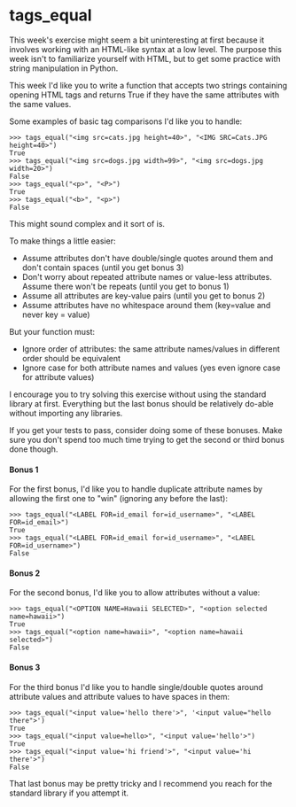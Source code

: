 # tags_equal

This week's exercise might seem a bit uninteresting at first because it involves working with an HTML-like syntax at a low level. The purpose this week isn't to familiarize yourself with HTML, but to get some practice with string manipulation in Python.

This week I'd like you to write a function that accepts two strings containing opening HTML tags and returns True if they have the same attributes with the same values.

Some examples of basic tag comparisons I'd like you to handle:

    >>> tags_equal("<img src=cats.jpg height=40>", "<IMG SRC=Cats.JPG height=40>")
    True
    >>> tags_equal("<img src=dogs.jpg width=99>", "<img src=dogs.jpg width=20>")
    False
    >>> tags_equal("<p>", "<P>")
    True
    >>> tags_equal("<b>", "<p>")
    False

This might sound complex and it sort of is.

To make things a little easier:

- Assume attributes don't have double/single quotes around them and don't contain spaces (until you get bonus 3)
- Don't worry about repeated attribute names or value-less attributes. Assume there won't be repeats (until you get to bonus 1)
- Assume all attributes are key-value pairs (until you get to bonus 2)
- Assume attributes have no whitespace around them (key=value and never key = value)

But your function must:

- Ignore order of attributes: the same attribute names/values in different order should be equivalent
- Ignore case for both attribute names and values (yes even ignore case for attribute values)

I encourage you to try solving this exercise without using the standard library at first. Everything but the last bonus should be relatively do-able without importing any libraries.

If you get your tests to pass, consider doing some of these bonuses. Make sure you don't spend too much time trying to get the second or third bonus done though.

#### Bonus 1

For the first bonus, I'd like you to handle duplicate attribute names by allowing the first one to "win" (ignoring any before the last):

    >>> tags_equal("<LABEL FOR=id_email for=id_username>", "<LABEL FOR=id_email>")
    True
    >>> tags_equal("<LABEL FOR=id_email for=id_username>", "<LABEL FOR=id_username>")
    False

#### Bonus 2

For the second bonus, I'd like you to allow attributes without a value:

    >>> tags_equal("<OPTION NAME=Hawaii SELECTED>", "<option selected name=hawaii>")
    True
    >>> tags_equal("<option name=hawaii>", "<option name=hawaii selected>")
    False

#### Bonus 3

For the third bonus I'd like you to handle single/double quotes around attribute values and attribute values to have spaces in them:

    >>> tags_equal("<input value='hello there'>", '<input value="hello there">')
    True
    >>> tags_equal("<input value=hello>", "<input value='hello'>")
    True
    >>> tags_equal("<input value='hi friend'>", "<input value='hi there'>")
    False

That last bonus may be pretty tricky and I recommend you reach for the standard library if you attempt it.
